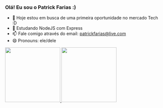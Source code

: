 ### Olá! Eu sou o Patrick Farias :) 

- 🔭 Hoje estou em busca de uma primeira oportunidade no mercado Tech :D 
- 🌱 Estudando NodeJS com Express
- 📫 Fale comigo através do email: patrickfarias@live.com
- 😄 Pronouns: ele/dele
  
<div>
  <a href ="https://github.com/patrickfariaslima">
  <img height="180cm" src="https://github-readme-stats.vercel.app/api?username=patrickfariaslima&show_icons=true&theme=dark"/>
  <img height="180cm" src="https://github-readme-stats.vercel.app/api/top-langs/?username=patrickfariaslima&layout=compact&langs_count=16&theme=dark"/>  
</div>
